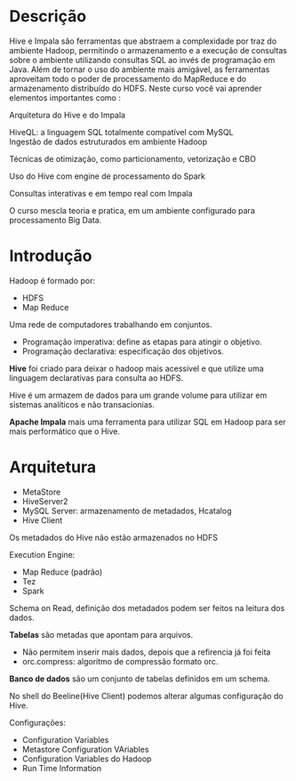 # Descrição

Hive e Impala são ferramentas que abstraem a complexidade por traz do ambiente Hadoop, permitindo o armazenamento e a execução de consultas sobre o ambiente utilizando consultas SQL ao invés de programação em Java. Além de tornar o uso do ambiente mais amigável, as ferramentas aproveitam todo o poder de processamento do MapReduce e do armazenamento distribuído do HDFS. Neste curso você vai aprender elementos importantes como :

Arquitetura do Hive e do Impala

HiveQL: a linguagem SQL totalmente compatível com MySQL\
Ingestão de dados estruturados em ambiente Hadoop

Técnicas de otimização, como particionamento, vetorização e CBO

Uso do Hive com engine de processamento do Spark

Consultas interativas e em tempo real com Impala

O curso mescla teoria e pratica, em um ambiente configurado para processamento Big Data.

# Introdução

Hadoop é formado por:
 - HDFS
 - Map Reduce

Uma rede de computadores trabalhando em conjuntos.

- Programação imperativa: define as etapas para atingir o objetivo.
- Programação declarativa: especificação dos objetivos.

**Hive** foi criado para deixar o hadoop mais acessivel e que utilize uma linguagem declarativas para consulta ao HDFS.

Hive é um armazem de dados para um grande volume para utilizar em sistemas analíticos e não transacionias.

**Apache Impala** mais uma ferramenta para utilizar SQL em Hadoop para ser mais performático que o Hive.

# Arquitetura

- MetaStore
- HiveServer2
- MySQL Server: armazenamento de metadados, Hcatalog
- Hive Client
 
Os metadados do Hive não estão armazenados no HDFS

Execution Engine:
 - Map Reduce (padrão)
 - Tez
 - Spark

 Schema on Read, definição dos metadados podem ser feitos na leitura dos dados.

 **Tabelas** são metadas que apontam para arquivos.
  - Não permitem inserir mais dados, depois que a refirencia já foi feita
  - orc.compress: algoritmo de compressão formato orc.

 **Banco de dados** são um conjunto de tabelas definidos em um schema. 

 No shell do Beeline(Hive Client) podemos alterar algumas configuração do Hive.

 Configurações:
- Configuration Variables
- Metastore Configuration VAriables
- Configuration Variables do Hadoop
- Run Time Information


